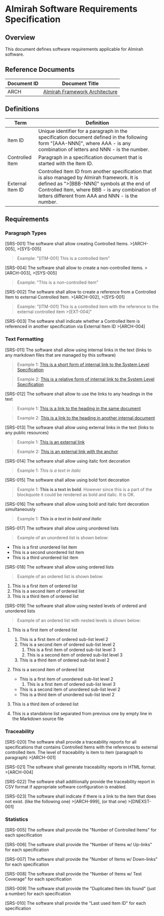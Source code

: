 # Almirah Software Requirements Specification

## Overview

This document defines software requirements applicable for Almirah software.

## Reference Documents

| Document ID | Document Title |
|---|---|
| ARCH | [Almirah Framework Architecture](./../arch/arch.md) |

## Definitions

| Term | Definition |
|---|---|
| Item ID | Unique identifier for a paragraph in the specification document defined in the following form "[AAA-NNN]", where AAA - is any combination of letters and NNN - is the number. |
| Controlled Item | Paragraph in a specification document that is started with the Item ID. |
| External Item ID | Controlled Item ID from another specification that is also managed by Almirah framework. It is defined as ">[BBB-NNN]" symbols at the end of Controlled Item, where BBB - is any combination of letters different from AAA and NNN - is the number. |

## Requirements

### Paragraph Types

[SRS-001] The software shall allow creating Controlled Items. >[ARCH-005], >[SYS-005]

>Example: "[ITM-001] This is a controlled item"

[SRS-004] The software shall allow to create a non-controlled items. >[ARCH-003], >[SYS-005]

>Example: "This is a non-controlled item"

[SRS-002] The software shall allow to create a reference from a Controlled Item to external Controlled Item. >[ARCH-002], >[SYS-001]

>Example: "[ITM-001] This is a controlled item with the reference to the external controlled item >[EXT-004]"

[SRS-003] The software shall indicate whether a Controlled Item is referenced in another specification via External Item ID >[ARCH-004]

### Text Formatting

[SRS-011] The software shall allow using internal links in the text (links to any markdown files that are managed by this software)

>Example 1: [This is a short form of internal link to the System Level Specification](sys.md)

>Example 2: [This is a relative form of internal link to the System Level Specification](./../sys/sys.md)

[SRS-012] The software shall allow to use the links to any headings in the text

>Example 1: [This is a link to the heading in the same document](#overview)

>Example 2: [This is a link to the heading in another internal document](./../sys/sys.md#overview)

[SRS-013] The software shall allow using external links in the text (links to any public resources)

>Example 1: [This is an external link](https://www.markdownguide.org/extended-syntax)

>Example 2: [This is an external link with the anchor](https://markdownguide.offshoot.io/extended-syntax/#tables)

[SRS-014] The software shall allow using italic font decoration

>Example 1: *This is a text in italic*

[SRS-015] The software shall allow using bold font decoration

>Example 1: **This is a text in bold**. However since this is a part of the blockquote it could be rendered as bold and italic. It is OK.

[SRS-016] The software shall allow using bold and italic font decoration simultaneously

>Example 1: ***This is a text in bold and italic***

[SRS-017] The software shall allow using unordered lists

>Example of an unordered list is shown below:

* This is a first unordered list item
* This is a second unordered list item
* This is a third unordered list item

[SRS-018] The software shall allow using ordered lists

>Example of an ordered list is shown below:

1. This is a first item of ordered list
1. This is a second item of ordered list
1. This is a third item of ordered list

[SRS-019] The software shall allow using nested levels of ordered and unordered lists

>Example of an ordered list with nested levels is shown below:

1. This is a first item of ordered list
   1. This is a first item of ordered sub-list level 2
   1. This is a second item of ordered sub-list level 2
      1. This is a first item of ordered sub-list level 3
      1. This is a second item of ordered sub-list level 3
   1. This is a third item of ordered sub-list level 2
1. This is a second item of ordered list
   * This is a first item of unordered sub-list level 2
     1. This is a first item of ordered sub-list level 3
   * This is a second item of unordered sub-list level 2
   * This is a third item of unordered sub-list level 2
1. This is a third item of ordered list

1. This is a standalone list separated from previous one by empty line in the Markdown source file

### Traceability

[SRS-020] The software shall provide a traceability reports for all specifications that contains Controlled Items with the references to external controlled item. The level of traceability is item to item (paragraph to paragraph) >[ARCH-001]

[SRS-021] The software shall generate traceability reports in HTML format. >[ARCH-004]

[SRS-022] The software shall additionally provide the traceability report in CSV format if appropriate software configuration is enabled.

[SRS-023] The software shall indicate if there is a link to the item that does not exist. (like the following one) >[ARCH-999], (or that one) >[DNEXST-001]

### Statistics

[SRS-005] The software shall provide the "Number of Controlled Items" for each specification

[SRS-006] The software shall provide the "Number of Items w/ Up-links" for each specification

[SRS-007] The software shall provide the "Number of Items w/ Down-links" for each specification

[SRS-008] The software shall provide the "Number of Items w/ Test Coverage" for each specification

[SRS-009] The software shall provide the "Duplicated Item Ids found" (just a number) for each specification

[SRS-010] The software shall provide the "Last used Item ID" for each specification

